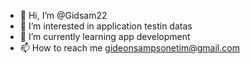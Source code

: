 - 👋 Hi, I’m @Gidsam22
- 👀 I’m interested in application testin datas
- 🌱 I’m currently learning app development
- 📫 How to reach me gideonsampsonetim@gmail.com

<!---
Gidsam22/Gidsam22 is a ✨ special ✨ repository because its `README.md` (this file) appears on your GitHub profile.
You can click the Preview link to take a look at your changes.
--->
